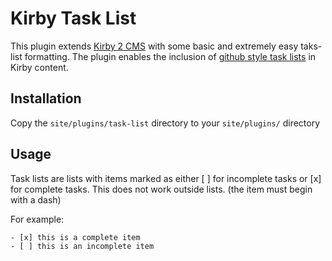 # Kirby Task List

This plugin extends [Kirby 2 CMS](http://getkirby.com) with some basic and extremely easy taks-list formatting.
The plugin enables the inclusion of [github style task lists](https://help.github.com/articles/writing-on-github/)
in Kirby content.

## Installation

Copy the `site/plugins/task-list` directory to your `site/plugins/` directory

## Usage

Task lists are lists with items marked as either [ ] for incomplete tasks or [x] for complete tasks.
This does not work outside lists. (the item must begin with a dash)

For example:

	- [x] this is a complete item
	- [ ] this is an incomplete item

